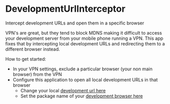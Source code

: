 # DevelopmentUrlInterceptor
Intercept development URLs and open them in a specific browser

VPN's are great, but they tend to block MDNS making it difficult to access your development server from your mobile phone running a VPN. This app fixes that by intercepting local development URLs and redirecting them to a different browser instead.

How to get started:

- In your VPN settings, exclude a particular browser (your non main browser) from the VPN
- Configure this application to open all local development URLs in that browser
  - Change your local [development url here](https://github.com/JeroenMols/DevelopmentUrlInterceptor/blob/f594ad171e70c34e6eacef2639db3f60b6752b6a/app/src/main/AndroidManifest.xml#L31)
  - Set the package name of your [development browser here](https://github.com/JeroenMols/DevelopmentUrlInterceptor/blob/f594ad171e70c34e6eacef2639db3f60b6752b6a/app/src/main/java/com/jeroenmols/urlinterceptor/InterceptUrlActivity.kt#L14)
